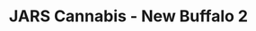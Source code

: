 ---
title: "JARS Cannabis - New Buffalo 2"
url: /new-buffalo/jars-cannabis-new-buffalo-2/
shop: cannabis
---